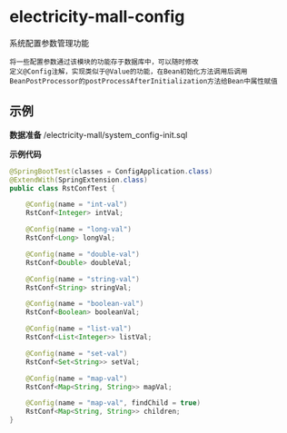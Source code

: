 # electricity-mall-config
系统配置参数管理功能

    将一些配置参数通过该模块的功能存于数据库中，可以随时修改
    定义@Config注解，实现类似于@Value的功能，在Bean初始化方法调用后调用BeanPostProcessor的postProcessAfterInitialization方法给Bean中属性赋值

## 示例
**数据准备**
    /electricity-mall/system_config-init.sql

**示例代码**
```java
@SpringBootTest(classes = ConfigApplication.class)
@ExtendWith(SpringExtension.class)
public class RstConfTest {

    @Config(name = "int-val")
    RstConf<Integer> intVal;

    @Config(name = "long-val")
    RstConf<Long> longVal;

    @Config(name = "double-val")
    RstConf<Double> doubleVal;

    @Config(name = "string-val")
    RstConf<String> stringVal;

    @Config(name = "boolean-val")
    RstConf<Boolean> booleanVal;

    @Config(name = "list-val")
    RstConf<List<Integer>> listVal;

    @Config(name = "set-val")
    RstConf<Set<String>> setVal;

    @Config(name = "map-val")
    RstConf<Map<String, String>> mapVal;

    @Config(name = "map-val", findChild = true)
    RstConf<Map<String, String>> children;
}
```
